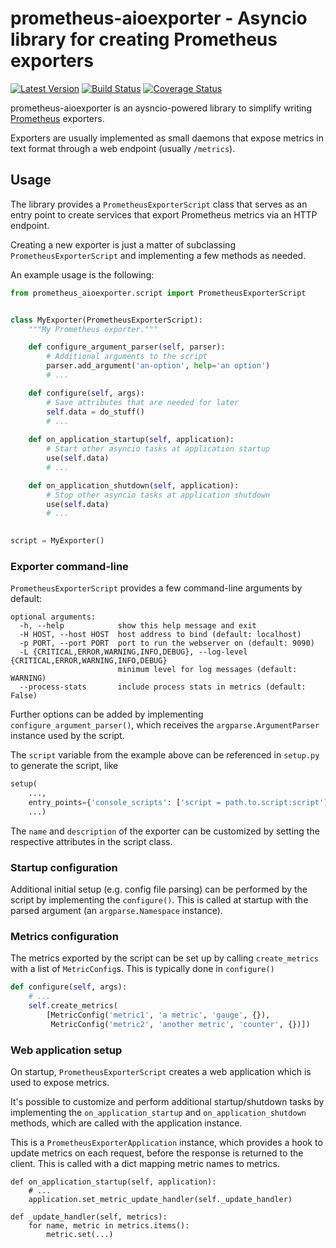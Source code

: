 # prometheus-aioexporter - Asyncio library for creating Prometheus exporters

[![Latest Version](https://img.shields.io/pypi/v/prometheus-aioexporter.svg)](https://pypi.python.org/pypi/prometheus-aioexporter)
[![Build Status](https://travis-ci.org/albertodonato/prometheus-aioexporter.svg?branch=master)](https://travis-ci.org/albertodonato/prometheus-aioexporter)
[![Coverage Status](https://codecov.io/gh/albertodonato/prometheus-aioexporter/branch/master/graph/badge.svg)](https://codecov.io/gh/albertodonato/prometheus-aioexporter)

prometheus-aioexporter is an aysncio-powered library to simplify writing
[Prometheus](https://prometheus.io/) exporters.

Exporters are usually implemented as small daemons that expose metrics in text
format through a web endpoint (usually `/metrics`).


## Usage

The library provides a `PrometheusExporterScript` class that serves as an entry
point to create services that export Prometheus metrics via an HTTP endpoint.

Creating a new exporter is just a matter of subclassing
`PrometheusExporterScript` and implementing a few methods as needed.

An example usage is the following:

```python
from prometheus_aioexporter.script import PrometheusExporterScript


class MyExporter(PrometheusExporterScript):
    """My Prometheus exporter."""

    def configure_argument_parser(self, parser):
        # Additional arguments to the script
        parser.add_argument('an-option', help='an option')
        # ...

    def configure(self, args):
        # Save attributes that are needed for later
        self.data = do_stuff()
        # ...
    
    def on_application_startup(self, application):
        # Start other asyncio tasks at application startup
        use(self.data)
        # ...

    def on_application_shutdown(self, application):
        # Stop other asyncio tasks at application shutdown
        use(self.data)
        # ...
        

script = MyExporter()
```


### Exporter command-line

`PrometheusExporterScript` provides a few command-line arguments by default:

```
optional arguments:
  -h, --help            show this help message and exit
  -H HOST, --host HOST  host address to bind (default: localhost)
  -p PORT, --port PORT  port to run the webserver on (default: 9090)
  -L {CRITICAL,ERROR,WARNING,INFO,DEBUG}, --log-level {CRITICAL,ERROR,WARNING,INFO,DEBUG}
                        minimum level for log messages (default: WARNING)
  --process-stats       include process stats in metrics (default: False)
```

Further options can be added by implementing `configure_argument_parser()`,
which receives the `argparse.ArgumentParser` instance used by the script.

The `script` variable from the example above can be referenced in `setup.py` to
generate the script, like

```python
setup(
    ...,
    entry_points={'console_scripts': ['script = path.to.script:script']},
    ...)
```

The `name` and `description` of the exporter can be customized by setting the
respective attributes in the script class.


### Startup configuration

Additional initial setup (e.g. config file parsing) can be performed by the
script by implementing the `configure()`. This is called at startup with the
parsed argument (an `argparse.Namespace` instance).


### Metrics configuration

The metrics exported by the script can be set up by calling `create_metrics`
with a list of `MetricConfig`s. This is typically done in `configure()`

```python
def configure(self, args):
    # ...
    self.create_metrics(
        [MetricConfig('metric1', 'a metric', 'gauge', {}),
         MetricConfig('metric2', 'another metric', 'counter', {})])
```

### Web application setup

On startup, `PrometheusExporterScript` creates a web application which is used
to expose metrics.

It's possible to customize and perform additional startup/shutdown tasks by
implementing the `on_application_startup` and `on_application_shutdown`
methods, which are called with the application instance.

This is a `PrometheusExporterApplication` instance, which provides a hook to
update metrics on each request, before the response is returned to the client.
This is called with a dict mapping metric names to metrics.

```
def on_application_startup(self, application):
    # ...
    application.set_metric_update_handler(self._update_handler)

def _update_handler(self, metrics):
    for name, metric in metrics.items():
        metric.set(...)
```
